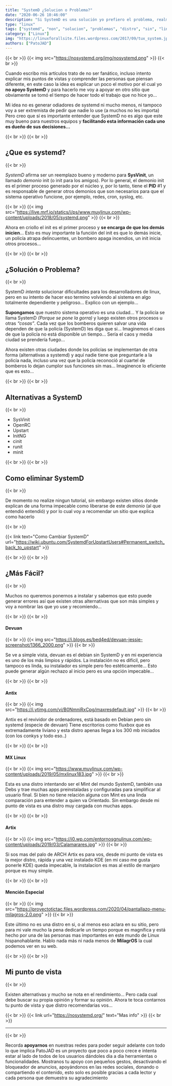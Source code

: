 ```yaml
---
title: "SystemD ¿Solucion o Problema?"
date: "2020-06-26 10:46:00"
description: "Si SystemD es una solución yo prefiero el problema, realmente SystemD no es de mi agrado y te cuento ¿por que?, Ahora es tu turno de contarme que pensas... "
type: "linux"
tags: ["systemd", "non", "solucion", "problemas", "distro", "sin", "linux"]
category: ["Linux"]
img: "https://linuxforallsite.files.wordpress.com/2017/09/tux_system.jpg"
authors: ["PatoJAD"]
---
```


{{< br >}}
{{< img src="https://nosystemd.org/img/nosystemd.png" >}}
{{< br >}}

Cuando escribo mis artículos trato de no ser fanático, incluso intento explicar mis puntos de vistas y comprender las personas que piensan diferente, en este caso la idea es explicar un poco el motivo por el cual yo **no apoyo SystemD** y para hacerlo me voy a apoyar en otro sitio que obviamente se tomó el tiempo de hacer todo el trabajo que no hice yo…

Mi idea no es generar odiadores de systemd ni mucho menos, ni tampoco voy a ser extremista de pedir que nadie lo use (a muchos no les importa) Pero creo que sí es importante entender que SystemD no es algo que este muy bueno para nuestros equipos y **facilitando esta información cada uno es dueño de sus decisiones…**

{{< br >}}
{{< br >}}

## ¿Que es systemd?

{{< br >}}

*SystemD* afirma ser un reemplazo bueno y moderno para **SysVinit**, un llamado *demonio* init (o init para los amigos). Por lo general, el demonio init es el primer proceso generado por el núcleo y, por lo tanto, tiene el **PID** #1 y es responsable de generar otros demonios que son necesarios para que el sistema operativo funcione, por ejemplo, redes, cron, syslog, etc.

{{< br >}}
{{< img src="https://live.mrf.io/statics/i/ps/www.muylinux.com/wp-content/uploads/2018/05/systemd.png" >}}
{{< br >}}

Ahora en criollo el init es el primer proceso y **se encarga de que los demás inicien**... Esto es muy importante la función del init es que lo demás inicie, un policía atrapa delincuentes, un bombero apaga incendios, un init inicia otros procesos…

{{< br >}}
{{< br >}}

## ¿Solución o Problema?

{{< br >}}

SystemD *intenta* solucionar dificultades para los desarrolladores de linux, pero en su intento de hacer eso termino volviendo al sistema en algo totalmente dependiente y peligroso… Explico con un ejemplo…

**Supongamos** que nuestro sistema operativo es una ciudad… Y la policía se llama SystemD *(Porque se pone la gorra)* y luego existen otros procesos u otras *“cosas”*. Cada vez que los bomberos quieren salvar una vida dependen de que la policía (SystemD) les diga que si… Imaginemos el caos de que la policía no está disponible un tiempo… Sería el caos y media ciudad se prendería fuego…

Ahora existen otras ciudades donde los policías se implementan de otra forma (alternativas a systemd) y aquí nadie tiene que preguntarle a la policía nada, incluso una vez que la policía reconoció al cuartel de bomberos lo dejan cumplor sus funciones sin mas… Imaginence lo eficiente que es esto…

{{< br >}}
{{< br >}}

## Alternativas a SystemD

{{< br >}}

* SysVinit
* OpenRC
* Upstart
* InitNG
* cinit
* runit
* minit

{{< br >}}
{{< br >}}

## Como eliminar SystemD

{{< br >}}

De momento no realize ningun tutorial, sin embargo existen sitios donde explican de una forma impecable como liberarse de este *demonio* (al que entendió entendió) y por lo cual voy a recomendar un sitio que explica como hacerlo

{{< br >}}

{{< link text="Como Cambiar SystemD" url="https://wiki.ubuntu.com/SystemdForUpstartUsers#Permanent_switch_back_to_upstart" >}}

{{< br >}}
{{< br >}}

## ¿Más Fácil?

{{< br >}}

Muchos no queremos ponernos a instalar y sabemos que esto puede generar errores así que existen otras alternativas que son más simples y voy a nombrar las que yo use y recomiendo…

{{< br >}}
{{< br >}}

#### Devuan

{{< br >}}
{{< img src="https://i.blogs.es/bed4ed/devuan-jessie-screenshot/1366_2000.png" >}}
{{< br >}}

Se ve a simple vista, devuan es el debian sin SystemD y en mi experiencia es uno de los más limpios y rápidos. La instalación no es difícil, pero tampoco es linda, su instalador es simple pero feo estéticamente… Esto puede generar algún rechazo al inicio pero es una opción impecable…

{{< br >}}
{{< br >}}

#### Antix

{{< br >}}
{{< img src="https://i.ytimg.com/vi/B0NmniRxCpg/maxresdefault.jpg" >}}
{{< br >}}

Antix es el revividor de ordenadores, está basado en Debian pero sin systemd (especie de devuan) Tiene escritorios como fluxbox que es extremadamente liviano y esta distro apenas llega a los 300 mb iniciados (con los conkys y todo eso..)

{{< br >}}
{{< br >}}

#### MX Linux

{{< br >}}
{{< img src="https://www.muylinux.com/wp-content/uploads/2019/05/mxlinux183.jpg" >}}
{{< br >}}

Esta es una distro intentando ser el Mint del mundo SystemD, también usa Debs y trae muchas apps preinstaladas y configuradas para simplificar al usuario final. Si bien no tiene relación alguna con Mint es una linda comparación para entender a quien va Orientado. Sin embargo desde mi punto de vista es una distro muy cargada con muchas apps.

{{< br >}}
{{< br >}}

#### Artix

{{< br >}}
{{< img src="https://i0.wp.com/entornosgnulinux.com/wp-content/uploads/2019/03/Calamarares.jpg" >}}
{{< br >}}

Si sos mas del palo de ARCH Artix es para vos, desde mi punto de vista es la mejor distro, rápida y una vez instalado KDE (en mi caso me gusta ponerle KDE) queda impecable, la instalacion es mas al estilo de manjaro porque es muy simple.

{{< br >}}
{{< br >}}

#### Mención Especial

{{< br >}}
{{< img src="https://proyectotictac.files.wordpress.com/2020/04/pantallazo-menu-milagros-2.0.png" >}}
{{< br >}}

Este último no es una distro en si, o al menos eso aclara en su sitio, pero para mi vale mucho la pena dedicarle un tiempo porque es magnífica y está hecho por una de las personas mas importantes en este mundo de Linux hispanohablante. Hablo nada más ni nada menos de **MilagrOS** la cual podemos ver en su web.

{{< br >}}
{{< br >}}

## Mi punto de vista

{{< br >}}

Existen alternativas y mucho se nota en el rendimiento… Pero cada cual debe buscar su propia opinión y formar su opinión. Ahora te toca contarnos tu punto de vista y que distro recomendarias vos...

{{< br >}}
{{< link url="https://nosystemd.org/" text="Mas info" >}}
{{< br >}}

---

{{< br >}}

Recorda **apoyarnos** en nuestras redes para poder seguir adelante con todo lo que implica PatoJAD es un proyecto que poco a poco crece e intenta estar al lado de todos de los usuarios dándoles dia a dia herramientas o funcionalidades. Mostranos tu apoyo con pequeños gestos, desactivando el bloqueador de anuncios, apoyándonos en las redes sociales, donando o compartiendo el contenido, esto solo es posible gracias a cada lector y cada persona que demuestra su agradecimiento
